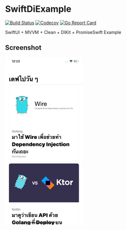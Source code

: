 #  SwiftDiExample

[![Build Status](http://img.shields.io/travis/prongbang/SwiftDiExample.svg)](https://travis-ci.org/prongbang/SwiftDiExample)
[![Codecov](https://img.shields.io/codecov/c/github/prongbang/SwiftDiExample.svg)](https://codecov.io/gh/prongbang/SwiftDiExample) 
[![Go Report Card](https://goreportcard.com/badge/github.com/prongbang/SwiftDiExample)](https://goreportcard.com/report/github.com/prongbang/SwiftDiExample)

SwiftUI + MVVM + Clean + DIKit + PromiseSwift Example


## Screenshot

<img src="https://github.com/prongbang/SwiftDiExample/blob/master/Screenshot/feed.png?raw=true" style="width: 50%;"/>
